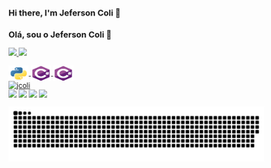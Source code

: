 ### Hi there, I'm Jeferson Coli 👋
### Olá, sou o Jeferson Coli 👋

 <div>
  <a href="https://github.com/jcoli">
  <img height="180em" src="https://github-readme-stats.vercel.app/api?username=jcoli&show_icons=true&theme=dracula&include_all_commits=true&count_private=true"/>
  <img height="180em" src="https://github-readme-stats.vercel.app/api/top-langs/?username=jcoli&layout=compact&langs_count=7&theme=dracula"/>

</div>
<div style="display: inline_block"><br>
 
  <img align="center" alt="Rafa-Python" height="30" width="40" src="https://raw.githubusercontent.com/devicons/devicon/master/icons/python/python-original.svg">
  <img align="center" alt="Rafa-Csharp" height="30" width="40" src="https://raw.githubusercontent.com/devicons/devicon/master/icons/csharp/csharp-original.svg">
  <img align="center" alt="Rafa-Csharp" height="30" width="40" src="https://raw.githubusercontent.com/devicons/devicon/master/icons/csharp/csharp-original.svg">
  

</div>
<div> 
   <img src="https://komarev.com/ghpvc/?username=jcoli&color=green" alt="jcoli" />  
</div 
 
<div>
  <a href="https://www.youtube.com/channel/UClrwTUHArRBGwykaXtOqF3Q" target="_blank"><img src="https://img.shields.io/badge/YouTube-FF0000?style=for-the-badge&logo=youtube&logoColor=white" target="_blank"></a>
  <a href="https://www.instagram.com/jefersoncoli65/" target="_blank"><img src="https://img.shields.io/badge/-Instagram-%23E4405F?style=for-the-badge&logo=instagram&logoColor=white" target="_blank"></a>
  <a href = "mailto:suporte@tecnocoli.com.br"><img src="https://img.shields.io/badge/-Gmail-%23333?style=for-the-badge&logo=gmail&logoColor=white" target="_blank"></a>
  <a href="https://www.linkedin.com/in/jeferson-coli-21bb9430/" target="_blank"><img src="https://img.shields.io/badge/-LinkedIn-%230077B5?style=for-the-badge&logo=linkedin&logoColor=white" target="_blank"></a> 
 
 </div> 
 
 ![Snake animation](https://github.com/jcoli/jcoli/blob/output/github-contribution-grid-snake.svg)


